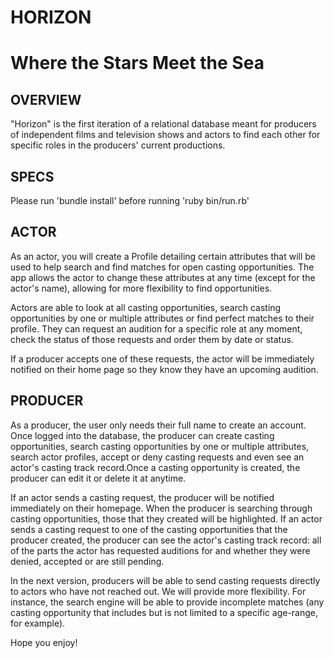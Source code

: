 # HORIZON

# Where the Stars Meet the Sea


## OVERVIEW
"Horizon" is the first iteration of a relational database meant for producers of independent films and television shows and actors to find each other for specific roles in the producers' current productions.

## SPECS
Please run 'bundle install' before running 'ruby bin/run.rb'

## ACTOR
As an actor, you will create a Profile detailing certain attributes that will be used to help search and find matches for open casting opportunities. The app allows the actor to change these attributes at any time (except for the actor's name), allowing for more flexibility to find opportunities.

Actors are able to look at all casting opportunities, search casting opportunities by one or multiple attributes or find perfect matches to their profile. They can request an audition for a specific role at any moment, check the status of those requests and order them by date or status.

If a producer accepts one of these requests, the actor will be immediately notified on their home page so they know they have an upcoming audition.

## PRODUCER
As a producer, the user only needs their full name to create an account. Once logged into the database, the producer can create casting opportunities, search casting opportunities by one or multiple attributes, search actor profiles, accept or deny casting requests and even see an actor's casting track record.Once a casting opportunity is created, the producer can edit it or delete it at anytime.

If an actor sends a casting request, the producer will be notified immediately on their homepage. When the producer is searching through casting opportunities, those that they created will be highlighted. If an actor sends a casting request to one of the casting opportunities that the producer created, the producer can see the actor's casting track record: all of the parts the actor has requested auditions for and whether they were denied, accepted or are still pending.

In the next version, producers will be able to send casting requests directly to actors who have not reached out. We will provide more flexibility. For instance, the search engine will be able to provide incomplete matches (any casting opportunity that includes but is not limited to a specific age-range, for example).

Hope you enjoy!
